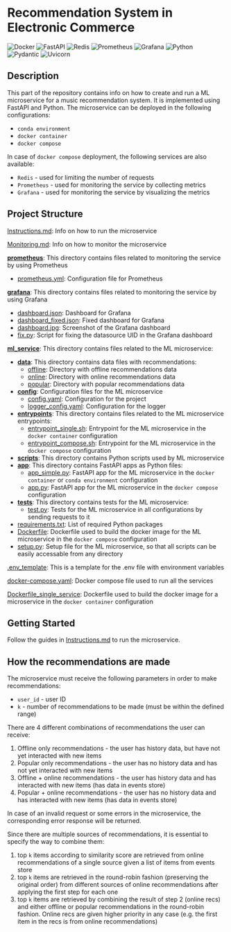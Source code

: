 # Recommendation System in Electronic Commerce

![Docker](https://img.shields.io/badge/docker-%230db7ed.svg?style=for-the-badge&logo=docker&logoColor=white)
![FastAPI](https://img.shields.io/badge/FastAPI-005571?style=for-the-badge&logo=fastapi)
![Redis](https://img.shields.io/badge/redis-%23DD0031.svg?style=for-the-badge&logo=redis&logoColor=white)
![Prometheus](https://img.shields.io/badge/Prometheus-E6522C?style=for-the-badge&logo=Prometheus&logoColor=white)
![Grafana](https://img.shields.io/badge/grafana-%23F46800.svg?style=for-the-badge&logo=grafana&logoColor=white)
![Python](https://img.shields.io/badge/python-3670A0?style=for-the-badge&logo=python&logoColor=ffdd54)
![Pydantic](https://img.shields.io/badge/Pydantic-CC0066?style=for-the-badge)
![Uvicorn](https://img.shields.io/badge/Uvicorn-223366?style=for-the-badge)


## Description

This part of the repository contains info on how to create and run a ML microservice for a music recommendation system. It is implemented using FastAPI and Python. The microservice can be deployed in the following configurations:
- `conda environment`
- `docker container`
- `docker compose`

In case of `docker compose` deployment, the following services are also available:
- `Redis` - used for limiting the number of requests
- `Prometheus` - used for monitoring the service by collecting metrics
- `Grafana` - used for monitoring the service by visualizing the metrics

## Project Structure

[Instructions.md](Instructions.md): Info on how to run the microservice

[Monitoring.md](Monitoring.md): Info on how to monitor the microservice

**[prometheus](/services/prometheus/)**: This directory contains files related to monitoring the service by using Prometheus
- [prometheus.yml](/services/prometheus/prometheus.yml): Configuration file for Prometheus

**[grafana](/services/grafana)**: This directory contains files related to monitoring the service by using Grafana
- [dashboard.json](/services/grafana/dashboard.json): Dashboard for Grafana
- [dashboard_fixed.json](/services/grafana/dashboard.json): Fixed dashboard for Grafana
- [dashboard.jpg](/services/grafana/dashboard.jpg): Screenshot of the Grafana dashboard
- [fix.py](/services/grafana/fix.py): Script for fixing the datasource UID in the Grafana dashboard

**[ml_service](/services/ml_service)**: This directory contains files related to the ML microservice:

- **[data](/services/ml_service/data)**: This directory contains data files with recommendations:
    - [offline](/services/ml_service/data/offline): Directory with offline recommendations data
    - [online](/services/ml_service/data/online): Directory with online recommendations data
    - [popular](/services/ml_service/data/popular): Directory with popular recommendations data
- **[config](/services/ml_service/config)**: Configuration files for the ML microservice
    - [config.yaml](/services/ml_service/config/config.yaml): Configuration for the project
    - [logger_config.yaml](/services/ml_service/config/logger_config.yaml): Configuration for the logger
- **[entrypoints](/services/ml_service/entrypoints)**: This directory contains files related to the ML microservice entrypoints:
    - [entrypoint_single.sh](/services/ml_service/entrypoints/entrypoint_single.sh): Entrypoint for the ML microservice in the `docker container` configuration
    - [entrypoint_compose.sh](/services/ml_service/entrypoints/entrypoint_compose.sh): Entrypoint for the ML microservice in the `docker compose` configuration
- **[scripts](/services/ml_service/scripts)**: This directory contains Python scripts used by ML microservice
- **[app](/services/ml_service/app)**: This directory contains FastAPI apps as Python files:
    - [app_simple.py](/services/ml_service/app/app_simple.py): FastAPI app for the ML microservice in the `docker container` or `conda environment` configuration
    - [app.py](/services/ml_service/app/app.py): FastAPI app for the ML microservice in the `docker compose` configuration
- **[tests](/services/ml_service/tests)**: This directory contains tests for the ML microservice:
    - [test.py](/services/ml_service/tests/test.py): Tests for the ML microservice in all configurations by sending requests to it
- [requirements.txt](/services/ml_service/requirements.txt): List of required Python packages
- [Dockerfile](/services/ml_service/Dockerfile): Dockerfile used to build the docker image for the ML microservice in the `docker compose` configuration
- [setup.py](/services/ml_service/setup.py): Setup file for the ML microservice, so that all scripts can be easily accessable from any directory

[.env_template](/services/.env_template): This is a template for the .env file with environment variables  

[docker-compose.yaml](/services/docker-compose.yaml): Docker compose file used to run all the services  

[Dockerfile_single_service](/services/Dockerfile_single_service): Dockerfile used to build the docker image for a microservice in the `docker container` configuration

## Getting Started

Follow the guides in [Instructions.md](Instructions.md) to run the microservice.

## How the recommendations are made

The microservice must receive the following parameters in order to make recommendations:
- `user_id` - user ID
- `k` - number of recommendations to be made (must be within the defined range)

There are 4 different combinations of recommendations the user can receive:
1. Offline only recommendations - the user has history data, but have not yet interacted with new items
2. Popular only recommendations - the user has no history data and has not yet interacted with new items
3. Offline + online recommendations - the user has history data and has interacted with new items (has data in events store)
4. Popular + online recommendations - the user has no history data and has interacted with new items (has data in events store)

In case of an invalid request or some errors in the microservice, the corresponding error response will be returned.

Since there are multiple sources of recommendations, it is essential to specify the way to combine them:
1. top `k` items according to similarity score are retrieved from online recommendations of a single source given a list of items from events store
2. top `k` items are retrieved in the round-robin fashion (preserving the original order) from different sources of online recommendations after applying the first step for each one
3. top `k` items are retrieved by combining the result of step 2 (online recs) and either offline or popular recommendations in the round-robin fashion. Online recs are given higher priority in any case (e.g. the first item in the recs is from online recommendations)